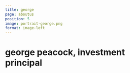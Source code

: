 ```yaml
---
title: george
page: aboutus
position: 5
image: portrait-george.png
format: image-left
---
```

# george peacock, investment principal